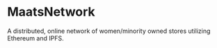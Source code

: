  MaatsNetwork
 ======
 A distributed, online network of women/minority owned stores utilizing Ethereum and IPFS.
 
